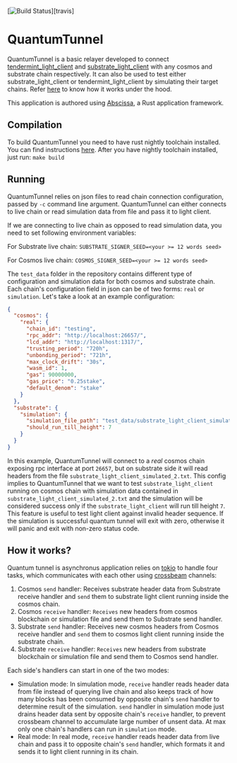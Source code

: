 [![Build Status][travis-badge]][travis]

[travis-badge]: https://travis-ci.org/ChorusOne/quantum-tunnel.svg?branch=master

# QuantumTunnel
QuantumTunnel is a basic relayer developed to connect [tendermint_light_client] and [substrate_light_client] with any cosmos and substrate chain respectively. It can also be used
to test either substrate_light_client or tendermint_light_client by simulating their target chains. Refer [here](#how-it-works) to know how it works under the hood.

This application is authored using [Abscissa], a Rust application framework.

## Compilation
To build QuantumTunnel you need to have rust nightly toolchain installed. You can find instructions [here](https://github.com/rust-lang/rustup#installing-nightly).
After you have nightly toolchain installed, just run:
`make build`

## Running
QuantumTunnel relies on json files to read chain connection configuration, passed by `-c` command line argument.
QuantumTunnel can either connects to live chain or read simulation data from file and pass it to light client.

If we are connecting to live chain as opposed to read simulation data, you need to set following environment variables:

For Substrate live chain:
`SUBSTRATE_SIGNER_SEED=<your >= 12 words seed>`

For Cosmos live chain:
`COSMOS_SIGNER_SEED=<your >= 12 words seed>`

The `test_data` folder in the repository contains different type of configuration and simulation data for both cosmos and substrate chain.
Each chain's configuration field in json can be of two forms: `real` or `simulation`. 
Let's take a look at an example configuration:
```json
{
  "cosmos": {
    "real": {
      "chain_id": "testing",
      "rpc_addr": "http://localhost:26657/",
      "lcd_addr": "http://localhost:1317/",
      "trusting_period": "720h",
      "unbonding_period": "721h",
      "max_clock_drift": "30s",
      "wasm_id": 1,
      "gas": 90000000,
      "gas_price": "0.25stake",
      "default_denom": "stake"
    }
  },
  "substrate": {
    "simulation": {
      "simulation_file_path": "test_data/substrate_light_client_simulated_2.txt",
      "should_run_till_height": 7
    }
  }
}
```

In this example, QuantumTunnel will connect to a *real* cosmos chain exposing rpc interface at port `26657`, but on substrate side it will read headers from the file `substrate_light_client_simulated_2.txt`.
This config implies to QuantumTunnel that we want to test `substrate_light_client` running on cosmos chain with simulation data contained in `substrate_light_client_simulated_2.txt` and the simulation will be considered success only if the `substrate_light_client` will run till height `7`. This feature is useful to test light client against invalid header sequence. If the simulation is successful quantum tunnel will exit with zero, otherwise it will panic and exit with non-zero status code.

## How it works?
Quantum tunnel is asynchronus application relies on [tokio] to handle four tasks, which communicates with each other using [crossbeam] channels:
1. Cosmos `send` handler: Receives substrate header data from Substrate receive handler and `send` them to substrate light client running inside the cosmos chain. 
2. Cosmos `receive` handler: `Receives` new headers from cosmos blockchain or simulation file and send them to Substrate send handler.
3. Substrate `send` handler: Receives new cosmos headers from Cosmos receive handler and `send` them to cosmos light client running inside the substrate chain.
4. Substrate `receive` handler: `Receives` new headers from substrate blockchain or simulation file and send them to Cosmos send handler.

Each side's handlers can start in one of the two modes: 
- Simulation mode: In simulation mode, `receive` handler reads header data from file instead of querying live chain and also keeps track of how many blocks has been consumed by opposite chain's `send` handler to determine result of the simulation. `send` handler in simulation mode just drains header data sent by opposite chain's `receive` handler, to prevent crossbeam channel to accumulate large number of unsent data. At max only one chain's handlers can run in `simulation` mode.
- Real mode: In real mode, `receive` handler reads header data from live chain and pass it to opposite chain's `send` handler, which formats it and sends it to light client running in its chain.

[Abscissa]: https://github.com/iqlusioninc/abscissa
[tendermint_light_client]: https://github.com/ChorusOne/tendermint-light-client
[substrate_light_client]: https://github.com/ChorusOne/substrate-light-client
[tokio]: https://github.com/tokio-rs/tokio
[crossbeam]: https://github.com/crossbeam-rs/crossbeam
